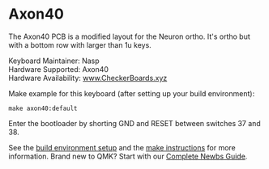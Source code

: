 Axon40
===

The Axon40 PCB is a modified layout for the Neuron ortho. It's ortho but with a bottom row with larger than 1u keys. 

Keyboard Maintainer: Nasp  
Hardware Supported: Axon40  
Hardware Availability: www.CheckerBoards.xyz

Make example for this keyboard (after setting up your build environment):

    make axon40:default

Enter the bootloader by shorting GND and RESET between switches 37 and 38.

See the [build environment setup](https://docs.qmk.fm/#/getting_started_build_tools) and the [make instructions](https://docs.qmk.fm/#/getting_started_make_guide) for more information. Brand new to QMK? Start with our [Complete Newbs Guide](https://docs.qmk.fm/#/newbs).
